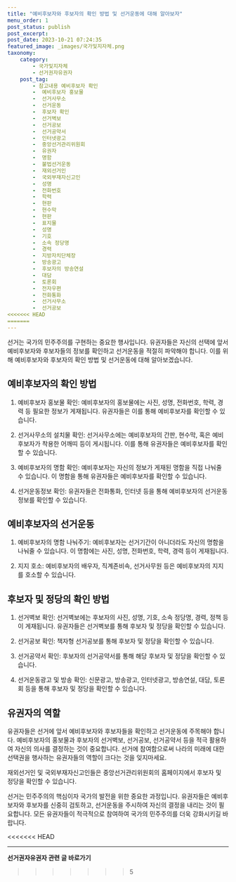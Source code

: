 ```yaml
---
title: "예비후보자와 후보자의 확인 방법 및 선거운동에 대해 알아보자"
menu_order: 1
post_status: publish
post_excerpt: 
post_date: 2023-10-21 07:24:35
featured_image: _images/국가및지자체.png
taxonomy:
    category:
        - 국가및지자체
        - 선거권자유권자
    post_tag:
        - 참고내용 예비후보자 확인
        -  예비후보자 홍보물
        -  선거사무소
        -  선거운동
        -  후보자 확인
        -  선거벽보
        -  선거공보
        -  선거공약서
        -  인터넷광고
        -  중앙선거관리위원회
        -  유권자
        -  명함
        -  불법선거운동
        -  재외선거인
        -  국외부재자신고인
        -  성명
        -  전화번호
        -  학력
        -  현판
        -  현수막
        -  현판
        -  표지물
        -  성명
        -  기호
        -  소속 정당명
        -  경력
        -  지방자치단체장
        -  방송광고
        -  후보자의 방송연설
        -  대담
        -  토론회
        -  전자우편
        -  전화통화
        -  선거사무소
        -  선거공보
<<<<<<< HEAD
=======
---
```



선거는 국가의 민주주의를 구현하는 중요한 행사입니다. 유권자들은 자신의 선택에 앞서 예비후보자와 후보자들의 정보를 확인하고 선거운동을 적절히 파악해야 합니다. 이를 위해 예비후보자와 후보자의 확인 방법 및 선거운동에 대해 알아보겠습니다.

## 예비후보자의 확인 방법

1. 예비후보자 홍보물 확인: 예비후보자의 홍보물에는 사진, 성명, 전화번호, 학력, 경력 등 필요한 정보가 게재됩니다. 유권자들은 이를 통해 예비후보자를 확인할 수 있습니다.

2. 선거사무소의 설치물 확인: 선거사무소에는 예비후보자의 간판, 현수막, 혹은 예비후보자가 착용한 어깨띠 등이 게시됩니다. 이를 통해 유권자들은 예비후보자를 확인할 수 있습니다.

3. 예비후보자의 명함 확인: 예비후보자는 자신의 정보가 게재된 명함을 직접 나눠줄 수 있습니다. 이 명함을 통해 유권자들은 예비후보자를 확인할 수 있습니다.

4. 선거운동정보 확인: 유권자들은 전화통화, 인터넷 등을 통해 예비후보자의 선거운동정보를 확인할 수 있습니다.

## 예비후보자의 선거운동

1. 예비후보자의 명함 나눠주기: 예비후보자는 선거기간이 아니더라도 자신의 명함을 나눠줄 수 있습니다. 이 명함에는 사진, 성명, 전화번호, 학력, 경력 등이 게재됩니다.

2. 지지 호소: 예비후보자의 배우자, 직계존비속, 선거사무원 등은 예비후보자의 지지를 호소할 수 있습니다.

## 후보자 및 정당의 확인 방법

1. 선거벽보 확인: 선거벽보에는 후보자의 사진, 성명, 기호, 소속 정당명, 경력, 정책 등이 게재됩니다. 유권자들은 선거벽보를 통해 후보자 및 정당을 확인할 수 있습니다.

2. 선거공보 확인: 책자형 선거공보를 통해 후보자 및 정당을 확인할 수 있습니다.

3. 선거공약서 확인: 후보자의 선거공약서를 통해 해당 후보자 및 정당을 확인할 수 있습니다.

4. 선거운동광고 및 방송 확인: 신문광고, 방송광고, 인터넷광고, 방송연설, 대담, 토론회 등을 통해 후보자 및 정당을 확인할 수 있습니다.

## 유권자의 역할

유권자들은 선거에 앞서 예비후보자와 후보자들을 확인하고 선거운동에 주목해야 합니다. 예비후보자의 홍보물과 후보자의 선거벽보, 선거공보, 선거공약서 등을 적극 활용하여 자신의 의사를 결정하는 것이 중요합니다. 선거에 참여함으로써 나라의 미래에 대한 선택권을 행사하는 유권자들의 역할이 크다는 것을 잊지마세요.

재외선거인 및 국외부재자신고인들은 중앙선거관리위원회의 홈페이지에서 후보자 및 정당을 확인할 수 있습니다.

선거는 민주주의의 핵심이자 국가의 발전을 위한 중요한 과정입니다. 유권자들은 예비후보자와 후보자를 신중히 검토하고, 선거운동을 주시하여 자신의 결정을 내리는 것이 필요합니다. 모든 유권자들이 적극적으로 참여하여 국가의 민주주의를 더욱 강화시키길 바랍니다.

<<<<<<< HEAD



<!-- wp:separator -->
<hr class="wp-block-separator has-alpha-channel-opacity"/>
<!-- /wp:separator -->

<!-- wp:group {"backgroundColor":"base","layout":{"type":"constrained"}} -->
<div class="wp-block-group has-base-background-color has-background"><!-- wp:paragraph {"align":"center","fontSize":"large"} -->
<p class="has-text-align-center has-large-font-size"><strong>선거권자유권자 관련 글 바로가기</strong></p>
<!-- /wp:paragraph -->


<!-- wp:latest-posts
{"categories":[{"id":7202,"count":19,"description":"","link":"https://uknowlaw.com/category/%ec%84%a0%ea%b1%b0%ea%b6%8c%ec%9e%90%ec%9c%a0%ea%b6%8c%ec%9e%90/","name":"선거권자유권자","slug":"선거권자유권자","taxonomy":"category","parent":0,"meta":[],"_links":{"self":[{"href":"https://uknowlaw.com/wp-json/wp/v2/categories/7202"}],"collection":[{"href":"https://uknowlaw.com/wp-json/wp/v2/categories"}],"about":[{"href":"https://uknowlaw.com/wp-json/wp/v2/taxonomies/category"}],"wp:post_type":[{"href":"https://uknowlaw.com/wp-json/wp/v2/posts?categories=7202"}],"curies":[{"name":"wp","href":"https://api.w.org/{rel}","templated":true}]}}],"postsToShow":100,"excerptLength":28,"postLayout":"grid","columns":2,"featuredImageAlign":"left","featuredImageSizeSlug":"large","fontSize":"medium"} /--></div>
<!-- /wp:group -->
>>>>>>> 5
